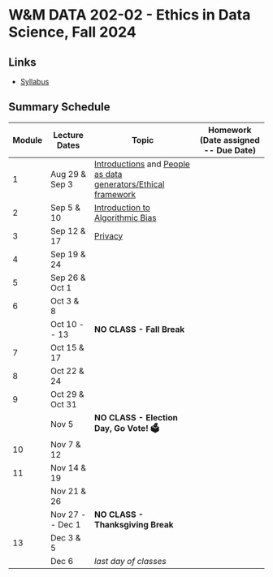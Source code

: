 # W&M DATA 202-02 - Ethics in Data Science, Fall 2024

## Links

* [Syllabus](syllabus.md)

## Summary Schedule

|Module |Lecture Dates|Topic|Homework (Date assigned -- Due Date)
|---|---|---|---|
|1| Aug 29 & Sep 3 | [Introductions](https://docs.google.com/presentation/d/1dGQE8uw04xB06d-hbzV8BSomjPdbGt7SgchiI91LKms/edit?usp=sharing) and [People as data generators/Ethical framework](modules/module_01.md)|
|2| Sep  5 &    10 | [Introduction to Algorithmic Bias](modules/module_02.md)                          | 
|3| Sep 12 &    17 | [Privacy](modules/module_03.md) |
|4| Sep 19 &    24 | |
|5| Sep 26 & Oct 1 | |
|6| Oct 3  &     8 | |
| | Oct 10 --   13 | **NO CLASS - Fall Break**                                                                                                    |
|7| Oct 15 &    17 | |
|8| Oct 22 &    24 | |
|9| Oct 29 & Oct 31| |
| | Nov 5          | **NO CLASS - Election Day, Go Vote! 🗳️**                                                                                     |
|10|Nov 7 &     12 | |
|11|Nov 14 &    19 | |
| | Nov 21 &    26 |                                                                                             |
| | Nov 27 -- Dec 1| **NO CLASS - Thanksgiving Break**                                                                                            |
|13|Dec 3 &      5 | |
|  |Dec 6          | *last day of classes*|